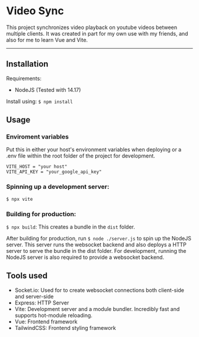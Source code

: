 # Video Sync
This project synchronizes video playback on youtube videos between multiple clients. It was created in part for my own use with my friends, and also for me to learn Vue and Vite.

---
## Installation
Requirements:
* NodeJS (Tested with 14.17)

Install using:
`$ npm install`
## Usage
### Enviroment variables
Put this in either your host's environment variables when deploying or a .env file within the root folder of the project for development.
```
VITE_HOST = "your host" 
VITE_API_KEY = "your_google_api_key"
```
### Spinning up a development server:
`$ npx vite`
### Building for production:
`$ npx build`:
This creates a bundle in the `dist` folder.

After building for production, run `$ node ./server.js` to spin up the NodeJS server. This server runs the websocket backend and also deploys a HTTP server to serve the bundle in the dist folder. For development, running the NodeJS server is also required to provide a websocket backend.
## Tools used
- Socket.io:
Used for to create websocket connections both client-side and server-side
- Express: HTTP Server
- Vite: Development server and a module bundler. Incredibly fast and supports hot-module reloading.
- Vue: Frontend framework
- TailwindCSS: Frontend styling framework
